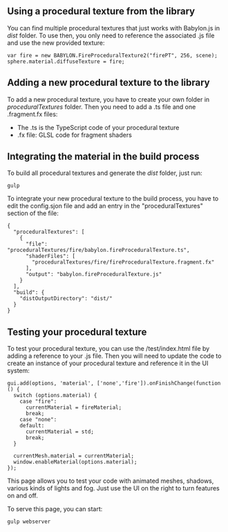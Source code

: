 ﻿## Using a procedural texture from the library

You can find multiple procedural textures that just works with Babylon.js in *dist* folder. To use then, you only need to reference the associated .js file and use the new provided texture:

```
var fire = new BABYLON.FireProceduralTexture2("firePT", 256, scene);
sphere.material.diffuseTexture = fire;
```

## Adding a new procedural texture to the library

To add a new procedural texture, you have to create your own folder in *proceduralTextures* folder. Then you need to add a .ts file and one .fragment.fx files:
* The .ts is the TypeScript code of your procedural texture
* .fx file: GLSL code for fragment shaders

## Integrating the material in the build process

To build all procedural textures and generate the *dist* folder, just run:

```
gulp
```

To integrate your new procedural texture to the build process, you have to edit the config.sjon file and add an entry in the "proceduralTextures" section of the file:

```
{
  "proceduralTextures": [
    {
      "file": "proceduralTextures/fire/babylon.fireProceduralTexture.ts",
      "shaderFiles": [
        "proceduralTextures/fire/fireProceduralTexture.fragment.fx"
      ],
      "output": "babylon.fireProceduralTexture.js"
    }
  ],
  "build": {
    "distOutputDirectory": "dist/"
  }
}
```

## Testing your procedural texture

To test your procedural texture, you can use the /test/index.html file by adding a reference to your .js file. Then you will need to update the code to create an instance of your procedural texture and reference it in the UI system:

```
gui.add(options, 'material', ['none','fire']).onFinishChange(function () {
  switch (options.material) {
    case "fire":
      currentMaterial = fireMaterial;
      break;
    case "none":
    default:
      currentMaterial = std;
      break;
  }

  currentMesh.material = currentMaterial;
  window.enableMaterial(options.material);
});
```

This page allows you to test your code with animated meshes, shadows, various kinds of lights and fog. Just use the UI on the right to turn features on and off.

To serve this page, you can start:

```
gulp webserver
```
